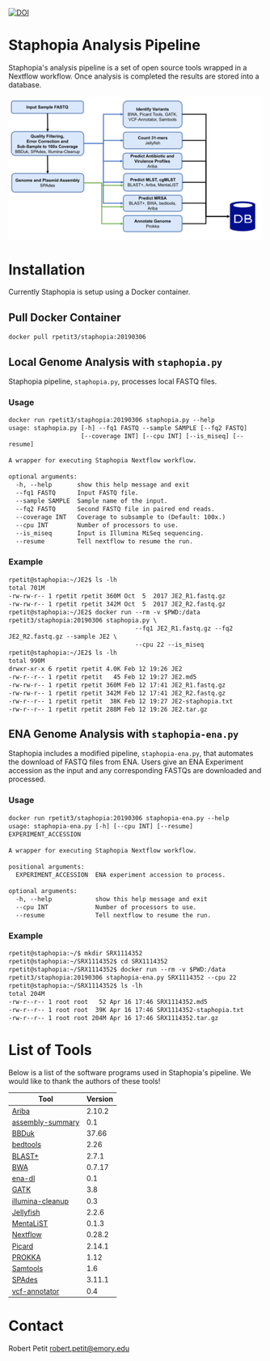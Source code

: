 [![DOI](https://zenodo.org/badge/54082104.svg)](https://zenodo.org/badge/latestdoi/54082104)

# Staphopia Analysis Pipeline
Staphopia's analysis pipeline is a set of open source tools wrapped in a Nextflow workflow. Once analysis is completed the results are stored into a database.

![Staphopia Workflow](/data/staphopia-workflow.png "Staphopia Workflow")

# Installation
Currently Staphopia is setup using a Docker container.

## Pull Docker Container
```
docker pull rpetit3/staphopia:20190306
```

## Local Genome Analysis with `staphopia.py`
Staphopia pipeline, `staphopia.py`, processes local FASTQ files.

### Usage
```
docker run rpetit3/staphopia:20190306 staphopia.py --help
usage: staphopia.py [-h] --fq1 FASTQ --sample SAMPLE [--fq2 FASTQ]
                    [--coverage INT] [--cpu INT] [--is_miseq] [--resume]

A wrapper for executing Staphopia Nextflow workflow.

optional arguments:
  -h, --help       show this help message and exit
  --fq1 FASTQ      Input FASTQ file.
  --sample SAMPLE  Sample name of the input.
  --fq2 FASTQ      Second FASTQ file in paired end reads.
  --coverage INT   Coverage to subsample to (Default: 100x.)
  --cpu INT        Number of processors to use.
  --is_miseq       Input is Illumina MiSeq sequencing.
  --resume         Tell nextflow to resume the run.
```

### Example
```
rpetit@staphopia:~/JE2$ ls -lh
total 701M
-rw-rw-r-- 1 rpetit rpetit 360M Oct  5  2017 JE2_R1.fastq.gz
-rw-rw-r-- 1 rpetit rpetit 342M Oct  5  2017 JE2_R2.fastq.gz
rpetit@staphopia:~/JE2$ docker run --rm -v $PWD:/data rpetit3/staphopia:20190306 staphopia.py \
                                   --fq1 JE2_R1.fastq.gz --fq2 JE2_R2.fastq.gz --sample JE2 \
                                   --cpu 22 --is_miseq
rpetit@staphopia:~/JE2$ ls -lh
total 990M
drwxr-xr-x 6 rpetit rpetit 4.0K Feb 12 19:26 JE2
-rw-r--r-- 1 rpetit rpetit   45 Feb 12 19:27 JE2.md5
-rw-rw-r-- 1 rpetit rpetit 360M Feb 12 17:41 JE2_R1.fastq.gz
-rw-rw-r-- 1 rpetit rpetit 342M Feb 12 17:41 JE2_R2.fastq.gz
-rw-r--r-- 1 rpetit rpetit  38K Feb 12 19:27 JE2-staphopia.txt
-rw-r--r-- 1 rpetit rpetit 288M Feb 12 19:26 JE2.tar.gz
```

## ENA Genome Analysis with `staphopia-ena.py`
Staphopia includes a modified pipeline, `staphopia-ena.py`, that automates the download of FASTQ files from ENA. Users give an ENA Experiment accession as the input and any corresponding FASTQs are downloaded and processed. 

### Usage
```
docker run rpetit3/staphopia:20190306 staphopia-ena.py --help
usage: staphopia-ena.py [-h] [--cpu INT] [--resume] EXPERIMENT_ACCESSION

A wrapper for executing Staphopia Nextflow workflow.

positional arguments:
  EXPERIMENT_ACCESSION  ENA experiment accession to process.

optional arguments:
  -h, --help            show this help message and exit
  --cpu INT             Number of processors to use.
  --resume              Tell nextflow to resume the run.
```
### Example
```
rpetit@staphopia:~/$ mkdir SRX1114352
rpetit@staphopia:~/SRX1114352$ cd SRX1114352
rpetit@staphopia:~/SRX1114352$ docker run --rm -v $PWD:/data rpetit3/staphopia:20190306 staphopia-ena.py SRX1114352 --cpu 22
rpetit@staphopia:~/SRX1114352$ ls -lh
total 204M
-rw-r--r-- 1 root root   52 Apr 16 17:46 SRX1114352.md5
-rw-r--r-- 1 root root  39K Apr 16 17:46 SRX1114352-staphopia.txt
-rw-r--r-- 1 root root 204M Apr 16 17:46 SRX1114352.tar.gz
```

# List of Tools
Below is a list of the software programs used in Staphopia's pipeline. We would like to thank the authors of these tools!

| Tool        | Version           |
| ------------- |-------------|
|[Ariba](https://github.com/sanger-pathogens/ariba)|2.10.2|
|[assembly-summary](https://github.com/rpetit3/assembly-summary)|0.1|
|[BBDuk](https://jgi.doe.gov/data-and-tools/bbtools/bb-tools-user-guide/bbduk-guide/)|37.66|
|[bedtools](http://bedtools.readthedocs.org/en/latest/)|2.26|
|[BLAST+](https://blast.ncbi.nlm.nih.gov/Blast.cgi?PAGE_TYPE=BlastDocs&DOC_TYPE=Download)|2.7.1|
|[BWA](https://github.com/lh3/bwa)|0.7.17|
|[ena-dl](https://github.com/rpetit3/ena-dl)|0.1|
|[GATK](https://software.broadinstitute.org/gatk/)|3.8|
|[illumina-cleanup](https://github.com/rpetit3/illumina-cleanup)|0.3|
|[Jellyfish](http://www.genome.umd.edu/jellyfish.html)|2.2.6|
|[MentaLiST]()|0.1.3|
|[Nextflow](https://www.nextflow.io/)|0.28.2|
|[Picard](https://broadinstitute.github.io/picard/)|2.14.1|
|[PROKKA](https://github.com/tseemann/prokka/)|1.12|
|[Samtools](http://www.htslib.org/)|1.6|
|[SPAdes](http://bioinf.spbau.ru/spades)|3.11.1|
|[vcf-annotator](https://github.com/rpetit3/vcf-annotator)|0.4|

# Contact
Robert Petit robert.petit@emory.edu

